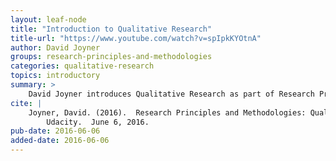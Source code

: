 ```yaml
---
layout: leaf-node
title: "Introduction to Qualitative Research"
title-url: "https://www.youtube.com/watch?v=spIpkKYOtnA"
author: David Joyner
groups: research-principles-and-methodologies
categories: qualitative-research
topics: introductory
summary: >
    David Joyner introduces Qualitative Research as part of Research Principles and Methodologies.
cite: |
    Joyner, David. (2016).  Research Principles and Methodologies: Qualitative Research Introductory Video.
        Udacity.  June 6, 2016.
pub-date: 2016-06-06
added-date: 2016-06-06
---
```

